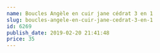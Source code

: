 ```yaml
---
name: Boucles Angèle en cuir jane cédrat 3 en 1
slug: boucles-angele-en-cuir-jane-cedrat-3-en-1
id: 6269
publish_date: 2019-02-20 21:41:48
price: 35
---
```

